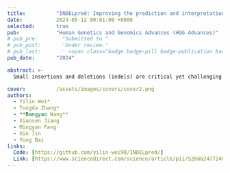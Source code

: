 ```yaml
---
title:          "INDELpred: Improving the prediction and interpretation of indel pathogenicity within the clinical genome"
date:           2024-05-12 00:01:00 +0800
selected:       true
pub:            "Human Genetics and Genomics Advances (HGG Advances)"
# pub_pre:        "Submitted to "
# pub_post:       'Under review.'
# pub_last:       ' <span class="badge badge-pill badge-publication badge-success">Spotlight</span>'
pub_date:       "2024"

abstract: >-
  Small insertions and deletions (indels) are critical yet challenging genetic variations with significant clinical implications. However, the identification of pathogenic indels from neutral variants in clinical contexts remains an understudied problem. Here, we developed INDELpred, a machine-learning-based predictive model for discerning pathogenic from benign indels. INDELpred was established based on key features, including allele frequency, indel length, function-based features, and gene-based features. A set of comprehensive evaluation analyses demonstrated that INDELpred exhibited superior performance over competing methods in terms of computational efficiency and prediction accuracy. Importantly, INDELpred highlighted the crucial role of function-based features in identifying pathogenic indels, with a clear interpretability of the features in understanding the disease-causing variants. We envisage INDELpred as a desirable tool for the detection of pathogenic indels within large-scale genomic datasets, thereby enhancing the precision of genetic diagnoses in clinical settings.

cover:          /assets/images/covers/cover2.png
authors:
  - Yilin Wei*
  - Tongda Zhang*
  - **Bangyao Wang**
  - Xiaosen Jiang
  - Mingyan Fang
  - Xin Jin
  - Yong Bai
links:
  Code: [https://github.com/yilin-wei98/INDELpred/]
  Link: [https://www.sciencedirect.com/science/article/pii/S2666247724000654]
---
```


